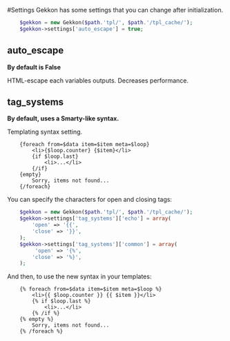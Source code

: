 #Settings
Gekkon has some settings that you can change after initialization.

```php
	$gekkon = new Gekkon($path.'tpl/', $path.'/tpl_cache/');
	$gekkon->settings['auto_escape'] = true;
```

## auto_escape
**By default is False**

HTML-escape each variables outputs.
Decreases performance.


## tag_systems

**By default, uses a Smarty-like syntax.**

Templating syntax setting. 


```smarty
	{foreach from=$data item=$item meta=$loop}
     	<li>{$loop.counter} {$item}</li>
     	{if $loop.last}
         	<li>...</li>
     	{/if}
	{empty}
     	Sorry, items not found...
	{/foreach}
```

You can specify the characters for open and closing tags:

```php
	$gekkon = new Gekkon($path.'tpl/', $path.'/tpl_cache/');
	$gekkon->settings['tag_systems']['echo'] = array(
		'open' => '{{',
        'close' => '}}',
	);
	$gekkon->settings['tag_systems']['common'] = array(
		 'open' => '{%',
        'close' => '%}',
	);
```

And then, to use the new syntax in your templates:

```django
	{% foreach from=$data item=$item meta=$loop %}
     	<li>{{ $loop.counter }} {{ $item }}</li>
     	{% if $loop.last %}
         	<li>...</li>
     	{% /if %}
	{% empty %}
     	Sorry, items not found...
	{% /foreach %}
```
